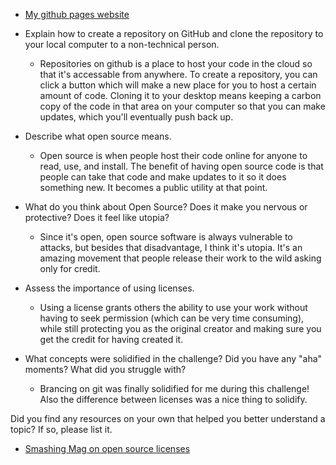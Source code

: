 - [My github pages website](https://ryanfs.github.io)
- Explain how to create a repository on GitHub and clone the repository to your local computer to a non-technical person.
  * Repositories on github is a place to host your code in the cloud so that it's accessable from anywhere. To create a repository, you can click a button which will make a new place for you to host a certain amount of code. Cloning it to your desktop means keeping a carbon copy of the code in that area on your computer so that you can make updates, which you'll eventually push back up.
- Describe what open source means.
  - Open source is when people host their code online for anyone to read, use, and install. The benefit of having open source code is that people can take that code and make updates to it so it does something new. It becomes a public utility at that point.
- What do you think about Open Source? Does it make you nervous or protective? Does it feel like utopia?
  - Since it's open, open source software is always vulnerable to attacks, but besides that disadvantage, I think it's utopia. It's an amazing movement that people release their work to the wild asking only for credit.

- Assess the importance of using licenses.
  - Using a license grants others the ability to use your work without having to seek permission (which can be very time consuming), while still protecting you as the original creator and making sure you get the credit for having created it.

- What concepts were solidified in the challenge? Did you have any "aha" moments? What did you struggle with?
  - Brancing on git was finally solidified for me during this challenge! Also the difference between licenses was a nice thing to solidify.

Did you find any resources on your own that helped you better understand a topic? If so, please list it.
 - [Smashing Mag on open source licenses](http://www.smashingmagazine.com/2010/03/a-short-guide-to-open-source-and-similar-licenses/)